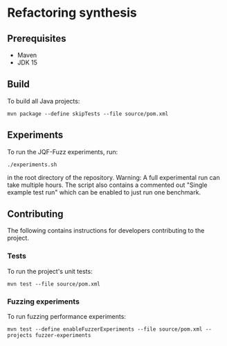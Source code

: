 # Refactoring synthesis

## Prerequisites
- Maven
- JDK 15

## Build
To build all Java projects:
```shell
mvn package --define skipTests --file source/pom.xml
```

## Experiments
To run the JQF-Fuzz experiments, run:
```shell
./experiments.sh
```
in the root directory of the repository. Warning: A full experimental run can
take multiple hours. The script also contains a commented out
"Single example test run" which can be enabled to just run one benchmark.


## Contributing

The following contains instructions for developers contributing to the project.

### Tests
To run the project's unit tests:
```shell
mvn test --file source/pom.xml
```

### Fuzzing experiments
To run fuzzing performance experiments:
```shell
mvn test --define enableFuzzerExperiments --file source/pom.xml --projects fuzzer-experiments
```
